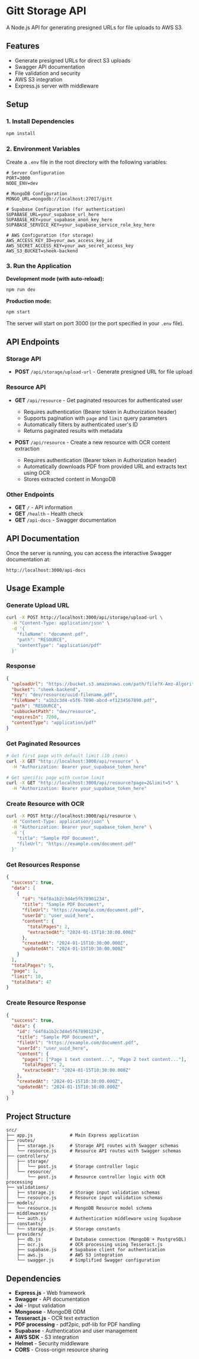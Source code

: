 # Gitt Storage API

A Node.js API for generating presigned URLs for file uploads to AWS S3.

## Features

- Generate presigned URLs for direct S3 uploads
- Swagger API documentation
- File validation and security
- AWS S3 integration
- Express.js server with middleware

## Setup

### 1. Install Dependencies

```bash
npm install
```

### 2. Environment Variables

Create a `.env` file in the root directory with the following variables:

```env
# Server Configuration
PORT=3000
NODE_ENV=dev

# MongoDB Configuration
MONGO_URL=mongodb://localhost:27017/gitt

# Supabase Configuration (for authentication)
SUPABASE_URL=your_supabase_url_here
SUPABASE_KEY=your_supabase_anon_key_here
SUPABASE_SERVICE_KEY=your_supabase_service_role_key_here

# AWS Configuration (for storage)
AWS_ACCESS_KEY_ID=your_aws_access_key_id
AWS_SECRET_ACCESS_KEY=your_aws_secret_access_key
AWS_S3_BUCKET=sheek-backend
```

### 3. Run the Application

**Development mode (with auto-reload):**
```bash
npm run dev
```

**Production mode:**
```bash
npm start
```

The server will start on port 3000 (or the port specified in your `.env` file).

## API Endpoints

### Storage API

- **POST** `/api/storage/upload-url` - Generate presigned URL for file upload

### Resource API

- **GET** `/api/resource` - Get paginated resources for authenticated user
  - Requires authentication (Bearer token in Authorization header)
  - Supports pagination with `page` and `limit` query parameters
  - Automatically filters by authenticated user's ID
  - Returns paginated results with metadata

- **POST** `/api/resource` - Create a new resource with OCR content extraction
  - Requires authentication (Bearer token in Authorization header)
  - Automatically downloads PDF from provided URL and extracts text using OCR
  - Stores extracted content in MongoDB

### Other Endpoints

- **GET** `/` - API information
- **GET** `/health` - Health check
- **GET** `/api-docs` - Swagger documentation

## API Documentation

Once the server is running, you can access the interactive Swagger documentation at:

```
http://localhost:3000/api-docs
```

## Usage Example

### Generate Upload URL

```bash
curl -X POST http://localhost:3000/api/storage/upload-url \
  -H "Content-Type: application/json" \
  -d '{
    "fileName": "document.pdf",
    "path": "RESOURCE",
    "contentType": "application/pdf"
  }'
```

### Response

```json
{
  "uploadUrl": "https://bucket.s3.amazonaws.com/path/file?X-Amz-Algorithm=...",
  "bucket": "sheek-backend",
  "key": "dev/resource/uuid-filename.pdf",
  "fileName": "a1b2c3d4-e5f6-7890-abcd-ef1234567890.pdf",
  "path": "RESOURCE",
  "subbucketPath": "dev/resource",
  "expiresIn": 7200,
  "contentType": "application/pdf"
}
```

### Get Paginated Resources

```bash
# Get first page with default limit (10 items)
curl -X GET "http://localhost:3000/api/resource" \
  -H "Authorization: Bearer your_supabase_token_here"

# Get specific page with custom limit
curl -X GET "http://localhost:3000/api/resource?page=2&limit=5" \
  -H "Authorization: Bearer your_supabase_token_here"
```

### Create Resource with OCR

```bash
curl -X POST http://localhost:3000/api/resource \
  -H "Content-Type: application/json" \
  -H "Authorization: Bearer your_supabase_token_here" \
  -d '{
    "title": "Sample PDF Document",
    "fileUrl": "https://example.com/document.pdf"
  }'
```

### Get Resources Response

```json
{
  "success": true,
  "data": [
    {
      "id": "64f8a1b2c3d4e5f678901234",
      "title": "Sample PDF Document",
      "fileUrl": "https://example.com/document.pdf",
      "userId": "user_uuid_here",
      "content": {
        "totalPages": 2,
        "extractedAt": "2024-01-15T10:30:00.000Z"
      },
      "createdAt": "2024-01-15T10:30:00.000Z",
      "updatedAt": "2024-01-15T10:30:00.000Z"
    }
  ],
  "totalPages": 5,
  "page": 1,
  "limit": 10,
  "totalData": 47
}
```

### Create Resource Response

```json
{
  "success": true,
  "data": {
    "id": "64f8a1b2c3d4e5f678901234",
    "title": "Sample PDF Document",
    "fileUrl": "https://example.com/document.pdf",
    "userId": "user_uuid_here",
    "content": {
      "pages": ["Page 1 text content...", "Page 2 text content..."],
      "totalPages": 2,
      "extractedAt": "2024-01-15T10:30:00.000Z"
    },
    "createdAt": "2024-01-15T10:30:00.000Z",
    "updatedAt": "2024-01-15T10:30:00.000Z"
  }
}
```

## Project Structure

```
src/
├── app.js              # Main Express application
├── routes/
│   ├── storage.js      # Storage API routes with Swagger schemas
│   └── resource.js     # Resource API routes with Swagger schemas
├── controllers/
│   ├── storage/
│   │   └── post.js     # Storage controller logic
│   └── resource/
│       └── post.js     # Resource controller logic with OCR processing
├── validations/
│   ├── storage.js      # Storage input validation schemas
│   └── resource.js     # Resource input validation schemas
├── models/
│   └── resource.js     # MongoDB Resource model schema
├── middlewares/
│   └── auth.js         # Authentication middleware using Supabase
├── constants/
│   └── storage.js      # Storage constants
└── providers/
    ├── db.js           # Database connection (MongoDB + PostgreSQL)
    ├── ocr.js          # OCR processing using Tesseract.js
    ├── supabase.js     # Supabase client for authentication
    ├── aws.js          # AWS S3 integration
    └── swagger.js      # Simplified Swagger configuration
```

## Dependencies

- **Express.js** - Web framework
- **Swagger** - API documentation
- **Joi** - Input validation
- **Mongoose** - MongoDB ODM
- **Tesseract.js** - OCR text extraction
- **PDF processing** - pdf2pic, pdf-lib for PDF handling
- **Supabase** - Authentication and user management
- **AWS SDK** - S3 integration
- **Helmet** - Security middleware
- **CORS** - Cross-origin resource sharing 